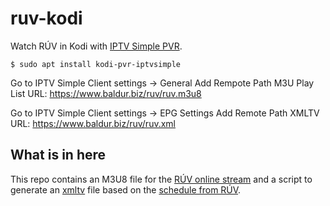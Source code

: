 # ruv-kodi
Watch RÚV in Kodi with [IPTV Simple PVR](https://github.com/kodi-pvr/pvr.iptvsimple).

    $ sudo apt install kodi-pvr-iptvsimple

Go to IPTV Simple Client settings -> General
Add Rempote Path M3U Play List URL: https://www.baldur.biz/ruv/ruv.m3u8

Go to IPTV Simple Client settings -> EPG Settings
Add Remote Path XMLTV URL: https://www.baldur.biz/ruv/ruv.xml

## What is in here
This repo contains an M3U8 file for the [RÚV online stream](http://ruv.is/ruv)
and a script to generate an [xmltv](wiki.xmltv.org) file based on the [schedule
from RÚV](https://muninn.ruv.is/files/).
